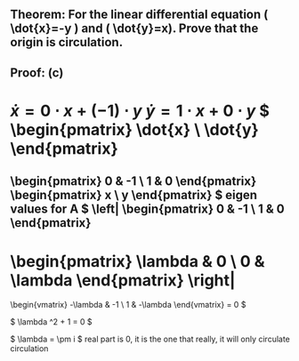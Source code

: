 ## Theorem: For the linear differential equation \( \dot{x}=-y \) and \( \dot{y}=x). Prove that the origin is circulation.


## Proof: (c)
$\dot{x} = 0 \cdot x + (-1) \cdot y$
$\dot{y} = 1 \cdot x + 0 \cdot y$
$
\begin{pmatrix}
\dot{x} \\
\dot{y}
\end{pmatrix}
=
\begin{pmatrix}
0 & -1 \\
1 & 0
\end{pmatrix}
\begin{pmatrix}
x \\
y
\end{pmatrix}
$
eigen values for A
$
\left| 
\begin{pmatrix}
0 & -1 \\
1 & 0
\end{pmatrix}
-
\begin{pmatrix}
\lambda & 0 \\
0 & \lambda
\end{pmatrix}
\right|
=
\begin{vmatrix}
-\lambda & -1 \\
1 & -\lambda
\end{vmatrix}
= 0 
$

$ \lambda ^2 + 1 = 0 $

$ \lambda = \pm i $
real part is 0, it is the one that really, it will only circulate
circulation
